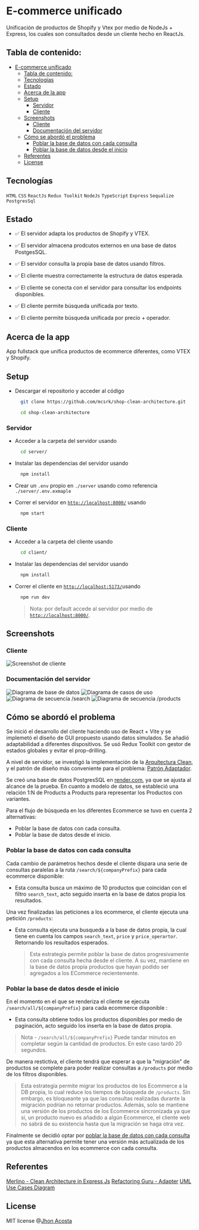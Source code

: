 # E-commerce unificado

Unificación de productos de Shopify y Vtex por medio de NodeJs + Express, los cuales son consultados desde un cliente hecho en ReactJs.

## Tabla de contenido:

- [E-commerce unificado](#e-commerce-unificado)
  - [Tabla de contenido:](#tabla-de-contenido)
  - [Tecnologías](#tecnologías)
  - [Estado](#estado)
  - [Acerca de la app](#acerca-de-la-app)
  - [Setup](#setup)
    - [Servidor](#servidor)
    - [Cliente](#cliente)
  - [Screenshots](#screenshots)
    - [Cliente](#cliente-1)
    - [Documentación del servidor](#documentación-del-servidor)
  - [Cómo se abordó el problema](#cómo-se-abordó-el-problema)
    - [Poblar la base de datos con cada consulta](#poblar-la-base-de-datos-con-cada-consulta)
    - [Poblar la base de datos desde el inicio](#poblar-la-base-de-datos-desde-el-inicio)
  - [Referentes](#referentes)
  - [License](#license)

## Tecnologías
`HTML` `CSS` `ReactJs` `Redux Toolkit` 
`NodeJs` `TypeScript` `Express` `Sequalize` `PostgresSql` 

## Estado

- ✅ El servidor adapta los productos de Shopify y VTEX.
- ✅ El servidor almacena prodcutos externos en una base de datos PostgesSQL.
- ✅ El servidor consulta la propia base de datos usando filtros.
 
- ✅ El cliente muestra correctamente la estructura de datos esperada.
- ✅ El cliente se conecta con el servidor para consultar los endpoints disponibles.
- ✅ El cliente permite búsqueda unificada por texto.
- ✅ El cliente permite búsqueda unificada por precio + operador.

## Acerca de la app
App fullstack que unifica productos de ecommerce diferentes, como VTEX y Shopify. 

## Setup

- Descargar el repositorio y acceder al código
  ```sh
    git clone https://github.com/mcsrk/shop-clean-architecture.git
  ``` 
  ```sh
    cd shop-clean-architecture
  ``` 
### Servidor
- Acceder a la carpeta del servidor usando 
  ```sh
    cd server/
  ```  
- Instalar las dependencias del servidor usando 
  ```sh
    npm install
  ```  
- Crear un `.env` propio en `./server` usando como referencia `./server/.env.exmaple`  
 
- Correr el servidor en  [`http://localhost:8000/`](http://localhost:8000/) usando  
  ```sh
    npm start
  ```  

### Cliente
- Acceder a la carpeta del cliente usando 
  ```sh
    cd client/
  ```  
- Instalar las dependencias del servidor usando 
  ```sh
    npm install
  ```  
- Correr el cliente en  [`http://localhost:5173/`](http://localhost:5173/)usando  
  ```sh
    npm run dev
  ```  
  > Nota:   por default accede al servidor por medio de [`http://localhost:8000/`](http://localhost:8000/).

## Screenshots
### Cliente
![Screenshot de cliente](client/public//Screenshot_de_busqeuda.JPG)

### Documentación del servidor
![Diagrama de base de datos](server/docs/Diagrama%20ER%20de%20base%20de%20datos.png)
![Diagrama de casos de uso](server/docs/Diagrama%20de%20casos%20de%20uso.png)
![Diagrama de secuencia /search](server/docs/Diagrama%20de%20secuencia%20-%20Search.png)
![Diagrama de secuencia /products](server/docs/Diagrama%20de%20secuencia%20-%20Products.png)
 

## Cómo se abordó el problema

Se inició el desarrollo del cliente haciendo uso de React + Vite y se implemetó el diseño de GUI propuesto usando datos simulados. Se añadió adaptabilidad a diferentes dispositivos. Se usó Redux Toolkit con gestor de estados globales y evitar el prop-drilling.

A nivel de servidor, se investigó la implementación de la [Arquitectura Clean](https://merlino.agency/blog/clean-architecture-in-express-js-applications), y el patrón de diseño más conveniente para el problema: [Patrón Adaptador](https://refactoring.guru/design-patterns/adapter). 

Se creó una base de datos PostgresSQL en [render.com](https://render.com/), ya que  se ajusta al alcance de la prueba. En cuanto a modelo de datos, se estableció una relación 1:N de Products a Products para representar los Productos con variantes.

Para el flujo de búsqueda en los diferentes Ecommerce se tuvo en cuenta 2 alternativas: 
- Poblar la base de datos con cada consulta.
- Poblar la base de datos desde el inicio.

### Poblar la base de datos con cada consulta
Cada cambio de parámetros hechos desde el cliente dispara una serie de consultas paralelas a la ruta `/search/${companyPrefix}` para cada ecommerce disponible: 
- Esta consulta busca un máximo de 10 productos que coincidan con el filtro `search_text`, acto seguido inserta en la base de datos propia los resultados.

Una vez finalizadas las peticiones a los ecommerce, el cliente ejecuta una petición `/products`:
- Esta consulta ejecuta una busqueda a la base de datos propia, la cual tiene en cuenta los campos `search_text`, `price` y `price_operartor`. Retornando los resultados esperados. 

  > Esta estrategía permite poblar la base de datos progresivamente con cada consulta hecha desde el cliente. A su vez, mantiene en la base de datos propia productos que hayan podido ser agregados a los  ECommerce recientemente.
  
###  Poblar la base de datos desde el inicio

En el momento en el que se renderiza el cliente se ejecuta `/search/all/${companyPrefix}` para cada ecommerce disponible : 
- Esta consulta obtiene todos los productos disponibles por medio de paginación, acto seguido los inserta en la base de datos propia. 
 > Nota - `/search/all/${companyPrefix}` Puede tandar minutos en completar según la cantidad de productos. En este caso tardó 20 segundos.

De manera restictiva, el cliente tendrá que esperar a que la "migración" de productos se complete para poder realizar consultas a `/products` por medio de los filtros disponibles. 

  > Esta estrategía permite migrar los productos de los Ecommerce a la DB propia, lo cual reduce los tiempos de búsqueda de `/products`. Sin embargo, es bloqueante ya que las consultas realizadas durante la migración podrían no retornar productos. 
  Además, solo se mantiene una versión de los productos de los Ecommerce sincronizada ya que si, un producto nuevo es añadido a algún Ecommerce, el cliente web no sabrá de su existencia hasta que la migración se haga otra vez.

Finalmente se decidió optar por [poblar la base de datos con cada consulta](#poblar-la-base-de-datos-con-cada-consulta) ya que esta alternativa permite tener una versión más actualizada de los productos almacendos en los ecommerce con cada consulta.

## Referentes

[Merlino - Clean Architecture in Express Js](https://merlino.agency/blog/clean-architecture-in-express-js-applications)
[Refactoring Guru - Adapter](https://refactoring.guru/design-patterns/adapter)
[UML Use Cases Diagram](https://www.youtube.com/watch?v=zid-MVo7M-E)


## License

MIT license @[Jhon Acosta](https://www.github.com/mcsrk)
